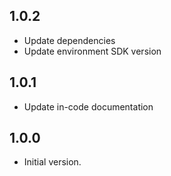 ## 1.0.2
- Update dependencies
- Update environment SDK version

## 1.0.1
- Update in-code documentation

## 1.0.0
- Initial version.